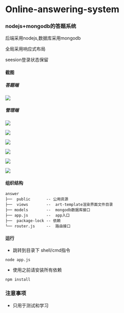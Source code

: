# Online-answering-system

### nodejs+mongodb的答题系统

后端采用nodejs,数据库采用mongodb

全局采用响应式布局

seesion登录状态保留


#### 截图

##### 答题端
![](https://github.com//li17324910702/Online-answering-system/blob/master/img/1.png?raw=true)

##### 管理端
![](https://github.com//li17324910702/Online-answering-system/blob/master/img/2.png?raw=true)


![](https://github.com//li17324910702/Online-answering-system/blob/master/img/3.png?raw=true)


![](https://github.com//li17324910702/Online-answering-system/blob/master/img/4.png?raw=true)


![](https://github.com//li17324910702/Online-answering-system/blob/master/img/5.png?raw=true)


![](https://github.com//li17324910702/Online-answering-system/blob/master/img/6.png?raw=true)


![](https://github.com//li17324910702/Online-answering-system/blob/master/img/7.png?raw=true)
#### 组织结构

```
answer
├──  public       -- 公用资源
├──  views        --  art-template渲染界面文件目录 
├── models        --  mongodb数据库接口
├── app.js        --  app入口
├──  package-lock -- 依赖
└── router.js     --  路由接口
```

#### 运行

- 跳转到目录下 shell/cmd指令

```shell
node app.js
```



- 使用之前请安装所有依赖

```shell
npm install
```







### 注意事项

- 只用于测试和学习









